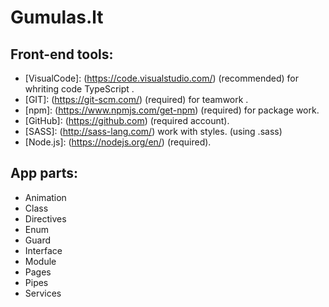 # Gumulas.lt

## Front-end tools: 
+ [VisualCode]: (https://code.visualstudio.com/) (recommended) for whriting code TypeScript .
+ [GIT]: (https://git-scm.com/) (required) for teamwork .
+ [npm]: (https://www.npmjs.com/get-npm) (required) for package work.  
+ [GitHub]: (https://github.com) (required account).
+ [SASS]: (http://sass-lang.com/) work with styles. (using .sass) 
+ [Node.js]: (https://nodejs.org/en/) (required).

## App parts:

+ Animation
+ Class
+ Directives
+ Enum
+ Guard
+ Interface
+ Module
+ Pages
+ Pipes
+ Services

